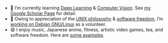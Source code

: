 <!-- ### About Me -->

<!--
<a href="https://github.com/cdluminate">
  <img align="center" alt="GitHub Stats" src="https://github-readme-stats.vercel.app/api?username=cdluminate&show_icons=true&include_all_commits=true" />
</a>
<a href="https://github.com/cdluminate">
  <img align="center" alt="Top Langs" src="https://github-readme-stats.vercel.app/api/top-langs/?username=cdluminate&layout=compact" />
</a>

<p></p>
-->

- 🌱 I’m currently learning [Deep Learning](https://en.wikipedia.org/wiki/Deep_learning) & [Computer Vision](https://en.wikipedia.org/wiki/Computer_vision). See [my Google Scholar Page](https://scholar.google.com/citations?user=BVIO95UAAAAJ) for detail.
- 🔭 Owing to appreciation of the [UNIX philosophy](http://catb.org/%7Eesr/writings/taoup/) & [software freedom](https://www.gnu.org/philosophy/free-sw.en.html), I’m [working on Debian GNU/Linux](https://qa.debian.org/developer.php?login=lumin) as a volunteer.
- 😄 I enjoy music, Japanese anime, fitness, artistic video games, tea, and software freedom. Here are [some examples](./likes.md).

<!--

[![Github Activity Graph](https://activity-graph.herokuapp.com/graph?username=cdluminate&bg_color=ffffff0a&color=3080ed&line=5094f0&point=4d72f2&hide_border=true)](https://github.com/ashutosh00710/github-readme-activity-graph)
-->

<!--
**cdluminate/cdluminate** is a ✨ _special_ ✨ repository because its `README.md` (this file) appears on your GitHub profile.

Here are some ideas to get you started:

- 🔭 I’m currently working on ...
- 🌱 I’m currently learning ...
- 👯 I’m looking to collaborate on ...
- 🤔 I’m looking for help with ...
- 💬 Ask me about ...
- 📫 How to reach me: ...
- 😄 Pronouns: ...
- ⚡ Fun fact: ...
-->
